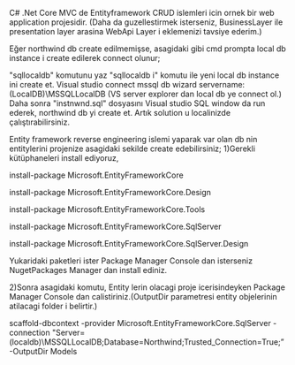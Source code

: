 C# .Net Core MVC de Entityframework CRUD islemleri icin ornek bir web application projesidir. (Daha da guzellestirmek isterseniz, BusinessLayer ile presentation layer 
arasina WebApi Layer i eklemenizi tavsiye ederim.)

Eğer northwind db create edilmemişse, asagidaki gibi cmd prompta local db instance i create edilerek connect olunur;

"sqllocaldb" komutunu yaz
"sqllocaldb i" komutu ile yeni local db instance ini create et.
Visual studio connect mssql db wizard servername: (LocalDB)\MSSQLLocalDB (VS server explorer dan local db ye connect ol.)
Daha sonra "instnwnd.sql" dosyasını Visual studio SQL window da run ederek, northwind db yi create et.
Artık solution u localinizde çalıştırabilirsiniz.

Entity framework reverse engineering islemi yaparak var olan db nin entitylerini projenize asagidaki sekilde create edebilirsiniz;
1)Gerekli kütüphaneleri install ediyoruz,

install-package Microsoft.EntityFrameworkCore

install-package Microsoft.EntityFrameworkCore.Design

install-package Microsoft.EntityFrameworkCore.Tools

install-package Microsoft.EntityFrameworkCore.SqlServer

install-package Microsoft.EntityFrameworkCore.SqlServer.Design

Yukaridaki paketleri ister Package Manager Console dan isterseniz NugetPackages Manager dan install ediniz. 

2)Sonra asagidaki komutu, Entity lerin olacagi proje icerisindeyken Package Manager Console dan calistiriniz.(OutputDir parametresi entity objelerinin atilacagi folder i belirtir.)

scaffold-dbcontext -provider Microsoft.EntityFrameworkCore.SqlServer -connection "Server=(localdb)\MSSQLLocalDB;Database=Northwind;Trusted_Connection=True;” -OutputDir Models
